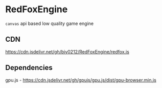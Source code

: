 # RedFoxEngine

`canvas` api based low quality game engine

## CDN
https://cdn.jsdelivr.net/gh/bjy0212/RedFoxEngine/redfox.js

## Dependencies
gpu.js - https://cdn.jsdelivr.net/gh/gpujs/gpu.js/dist/gpu-browser.min.js
